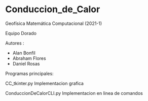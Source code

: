 # Conduccion_de_Calor

Geofísica Matemática Computacional (2021-1) 

Equipo Dorado

Autores :
- Alan Bonfil
- Abraham Flores
- Daniel Rosas

Programas principales: 

CC_tkinter.py Implementacion grafica

ConduccionDeCalorCLI.py Implementacion en linea de comandos
